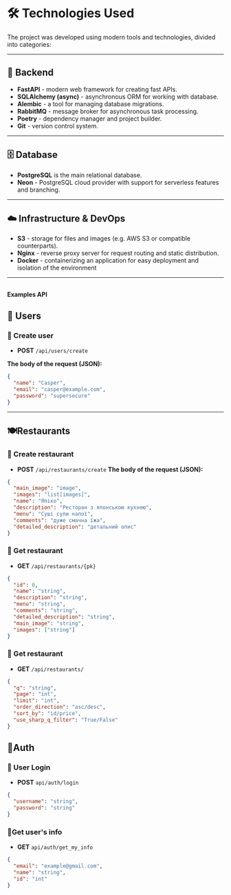 # 🛠️ Technologies Used


The project was developed using modern tools and technologies, divided into categories:

---

## 🧠 Backend
- **FastAPI** - modern web framework for creating fast APIs.
- **SQLAlchemy (async)** - asynchronous ORM for working with database.
- **Alembic** - a tool for managing database migrations.
- **RabbitMQ** - message broker for asynchronous task processing.
- **Poetry** - dependency manager and project builder.
- **Git** - version control system.

---

## 🗄️ Database
- **PostgreSQL** is the main relational database.
- **Neon** - PostgreSQL cloud provider with support for serverless features and branching.
  
---

## ☁️ Infrastructure & DevOps
- **S3** - storage for files and images (e.g. AWS S3 or compatible counterparts).
- **Nginx** - reverse proxy server for request routing and static distribution.
- **Docker** - containerizing an application for easy deployment and isolation of the environment



---

##

#### Examples API

## 👤 Users

### 🔹 Create user

- **POST** `/api/users/create`

**The body of the request (JSON):**

```json
{
  "name": "Casper",
  "email": "casper@example.com",
  "password": "supersecure"
}
```

---

## 🍽️Restaurants 
### 🔹 Create restaurant
- **POST** `/api/restaurants/create`
**The body of the request (JSON):**

```json
{
  "main_image": "image",
  "images": "list[images]",
  "name": "Япіко",
  "description": "Ресторан з японською кухнею",
  "menu": "Суші супи напої",
  "comments": "дуже смачна їжа",
  "detailed_description": "детальний опис"
}
```
### 🔹 Get restaurant
- **GET** `/api/restaurants/{pk}`
```json
{
  "id": 0,
  "name": "string",
  "description": "string",
  "menu": "string",
  "comments": "string",
  "detailed_description": "string",
  "main_image": "string",
  "images": ["string"]
}
```

### 🔹 Get restaurant
- **GET** `/api/restaurants/`
```json
{
  "q": "string",
  "page": "int",
  "limit": "int",
  "order_direction": "asc/desc",
  "sort_by": "id/price",
  "use_sharp_q_filter": "True/False"
}
```


## 🔐Auth
### 🔹 User Login
- **POST** `api/auth/login`
```json
{
  "username": "string",
  "password": "string"
}
```

### 🔹Get user's info
- **GET** `api/auth/get_my_info`
```json
{
  "email": "example@gmail.com",
  "name": "string",
  "id": "int"
}
```

